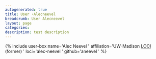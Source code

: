 ```yaml
---
autogenerated: true
title: User ›Alecneevel
breadcrumb: User Alecneevel
layout: page
categories: 
description: test description
---
```


{% include user-box name='Alec Neevel ' affiliation='UW-Madison [LOCI](LOCI "wikilink") (former) ' loci='alec-neevel ' github='aneevel ' %}
